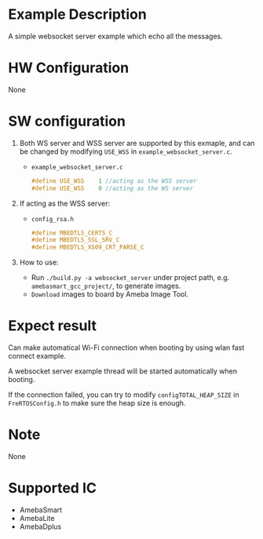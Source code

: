 # Example Description

A simple websocket server example which echo all the messages.

# HW Configuration

None

# SW configuration

1. Both WS server and WSS server are supported by this exmaple, and can be changed by modifying `USE_WSS` in `example_websocket_server.c`.
   - `example_websocket_server.c`
		```C
		#define USE_WSS    1 //acting as the WSS server
		#define USE_WSS    0 //acting as the WS server
		```

2. If acting as the WSS server:
   - `config_rsa.h`
		```C
		#define MBEDTLS_CERTS_C
		#define MBEDTLS_SSL_SRV_C
		#define MBEDTLS_X509_CRT_PARSE_C
		```

3. How to use:
   - Run `./build.py -a websocket_server` under project path, e.g. `amebasmart_gcc_project/`, to generate images.
   - `Download` images to board by Ameba Image Tool.

# Expect result

Can make automatical Wi-Fi connection when booting by using wlan fast connect example.

A websocket server example thread will be started automatically when booting.

If the connection failed, you can try to modify `configTOTAL_HEAP_SIZE` in `FreRTOSConfig.h` to make sure the heap size is enough.

# Note

None

# Supported IC

- AmebaSmart
- AmebaLite
- AmebaDplus

